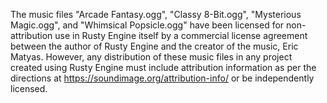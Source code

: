 The music files "Arcade Fantasy.ogg", "Classy 8-Bit.ogg", "Mysterious Magic.ogg", and "Whimsical Popsicle.ogg" have been licensed for non-attribution use in Rusty Engine itself by a commercial license agreement between the author of Rusty Engine and the creator of the music, Eric Matyas. However, any distribution of these music files in any project created using Rusty Engine must include attribution information as per the directions at https://soundimage.org/attribution-info/ or be independently licensed.

